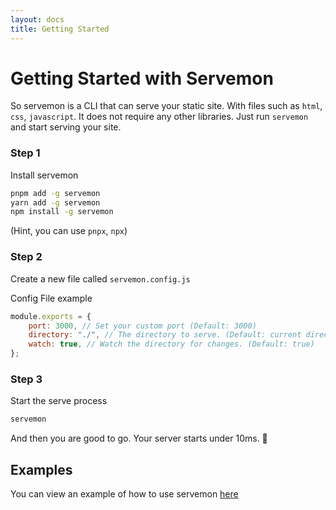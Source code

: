 ```yaml
---
layout: docs
title: Getting Started
---
```


# Getting Started with Servemon

So servemon is a CLI that can serve your static site. With files such as `html`, `css`, `javascript`. It does not require any other libraries. Just run `servemon` and start serving your site.

### Step 1

Install servemon

```bash
pnpm add -g servemon
yarn add -g servemon
npm install -g servemon
```

(Hint, you can use `pnpx`, `npx`)

### Step 2

Create a new file called `servemon.config.js`

Config File example

```js
module.exports = {
    port: 3000, // Set your custom port (Default: 3000)
    directory: "./", // The directory to serve. (Default: current directory)
    watch: true, // Watch the directory for changes. (Default: true)
};
```

### Step 3

Start the serve process

```bash
servemon
```

And then you are good to go. Your server starts under 10ms. 🥳

## Examples

You can view an example of how to use servemon [here](https://github.com/lassv/servemon/tree/main/examples)
